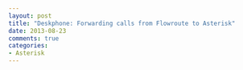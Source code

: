 ```yaml
---
layout: post
title: "Deskphone: Forwarding calls from Flowroute to Asterisk"
date: 2013-08-23
comments: true
categories:
- Asterisk
---
```

